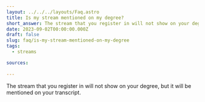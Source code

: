 ```yaml
---
layout: ../../../layouts/Faq.astro
title: Is my stream mentioned on my degree?
short_answer: The stream that you register in will not show on your degree, but it will be mentioned on your transcript.
date: 2023-09-02T00:00:00.000Z
draft: false
slug: faq/is-my-stream-mentioned-on-my-degree
tags:
  - streams

sources:
  
---
```


The stream that you register in will not show on your degree, but it will be mentioned on your transcript.
